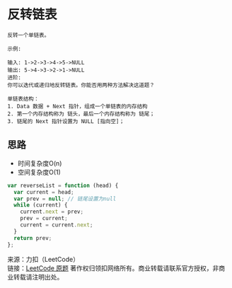 # 反转链表

```text
反转一个单链表。

示例:

输入: 1->2->3->4->5->NULL
输出: 5->4->3->2->1->NULL
进阶:
你可以迭代或递归地反转链表。你能否用两种方法解决这道题？

单链表结构：
1. Data 数据 + Next 指针，组成一个单链表的内存结构
2. 第一个内存结构称为 链头，最后一个内存结构称为 链尾；
3. 链尾的 Next 指针设置为 NULL [指向空]；
```

## 思路

* 时间复杂度O(n)
* 空间复杂度O(1)

```js
var reverseList = function (head) {
  var current = head;
  var prev = null; // 链尾设置为null
  while (current) {
    current.next = prev; 
    prev = current;
    current = current.next;
  }
  return prev;
};
```

来源：力扣（LeetCode）  
链接：[LeetCode 原题](https://leetcode-cn.com/problems/reverse-linked-list)
著作权归领扣网络所有。商业转载请联系官方授权，非商业转载请注明出处。
